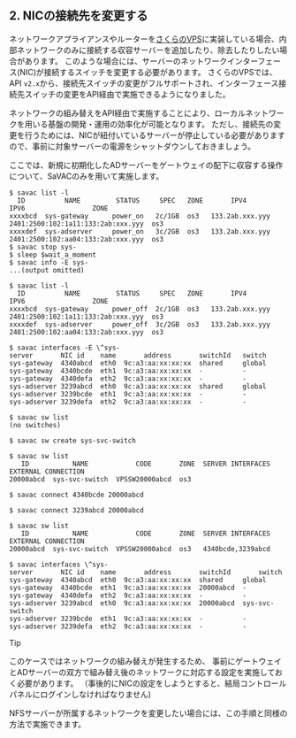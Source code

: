 ## 2. NICの接続先を変更する

ネットワークアプライアンスやルーターを[さくらのVPS](https://vps.sakura.ad.jp)に実装している場合、内部ネットワークのみに接続する収容サーバーを追加したり、除去したりしたい場合があります。
このような場合には、サーバーのネットワークインターフェース(NIC)が接続するスイッチを変更する必要があります。
さくらのVPSでは、API `v2.x`から、接続先スイッチの変更がフルサポートされ、インターフェース接続先スイッチの変更をAPI経由で実施できるようになりました。

ネットワークの組み替えをAPI経由で実施することにより、ローカルネットワークを用いる基盤の開発・運用の効率化が可能となります。
ただし、接続先の変更を行うためには、NICが紐付いているサーバーが停止している必要がありますので、事前に対象サーバーの電源をシャットダウンしておきましょう。

ここでは、新規に初期化したADサーバーをゲートウェイの配下に収容する操作について、SaVACのみを用いて実施します。

```shell
$ savac list -l 
  ID          NAME         STATUS     SPEC   ZONE       IPV4                       IPV6                 ZONE 
xxxxbcd  sys-gateway      power_on   2c/1GB  os3   133.2ab.xxx.yyy  2401:2500:102:1a11:133:2ab:xxx.yyy  os3   
xxxxdef  sys-adserver     power_on   3c/2GB  os3   133.2ab.xxx.yyy  2401:2500:102:aa04:133:2ab:xxx.yyy  os3   
$ savac stop sys-
$ sleep $wait_a_moment
$ savac info -E sys-
...(output omitted)

$ savac list -l 
  ID          NAME         STATUS     SPEC   ZONE       IPV4                       IPV6                 ZONE 
xxxxbcd  sys-gateway      power_off  2c/1GB  os3   133.2ab.xxx.yyy  2401:2500:102:1a11:133:2ab:xxx.yyy  os3   
xxxxdef  sys-adserver     power_off  3c/2GB  os3   133.2ab.xxx.yyy  2401:2500:102:aa04:133:2ab:xxx.yyy  os3   

$ savac interfaces -E \^sys-
server       NIC id    name       address       switchId   switch   
sys-gateway  4340abcd  eth0  9c:a3:aa:xx:xx:xx  shared     global   
sys-gateway  4340bcde  eth1  9c:a3:aa:xx:xx:xx  -          -        
sys-gateway  4340defa  eth2  9c:a3:aa:xx:xx:xx  -          -        
sys-adserver 3239abcd  eth0  9c:a3:aa:xx:xx:xx  shared     global   
sys-adserver 3239bcde  eth1  9c:a3:aa:xx:xx:xx  -          -
sys-adserver 3239defa  eth2  9c:a3:aa:xx:xx:xx  -          -        

$ savac sw list
(no switches)

$ savac sw create sys-svc-switch

$ savac sw list
   ID           NAME            CODE       ZONE  SERVER INTERFACES  EXTERNAL CONNECTION 
20000abcd  sys-svc-switch  VPSSW20000abcd  os3                                           

$ savac connect 4340bcde 20000abcd

$ savac connect 3239abcd 20000abcd

$ savac sw list
   ID           NAME            CODE       ZONE  SERVER INTERFACES  EXTERNAL CONNECTION 
20000abcd  sys-svc-switch  VPSSW20000abcd  os3   4340bcde,3239abcd 

$ savac interfaces \^sys-
server       NIC id    name       address       switchId       switch   
sys-gateway  4340abcd  eth0  9c:a3:aa:xx:xx:xx  shared     global   
sys-gateway  4340bcde  eth1  9c:a3:aa:xx:xx:xx  20000abcd  -        
sys-gateway  4340defa  eth2  9c:a3:aa:xx:xx:xx  -          -        
sys-adserver 3239abcd  eth0  9c:a3:aa:xx:xx:xx  20000abcd  sys-svc-switch  
sys-adserver 3239bcde  eth1  9c:a3:aa:xx:xx:xx  -          -
sys-adserver 3239defa  eth2  9c:a3:aa:xx:xx:xx  -          -        
```

> [!TIP]
> このケースではネットワークの組み替えが発生するため、 事前にゲートウェイとADサーバーの双方で組み替え後のネットワークに対応する設定を実施しておく必要があります。
>（事後的にNICの設定をしようとすると、結局コントロールパネルにログインしなければなりません)

NFSサーバーが所属するネットワークを変更したい場合には、この手順と同様の方法で実施できます。

